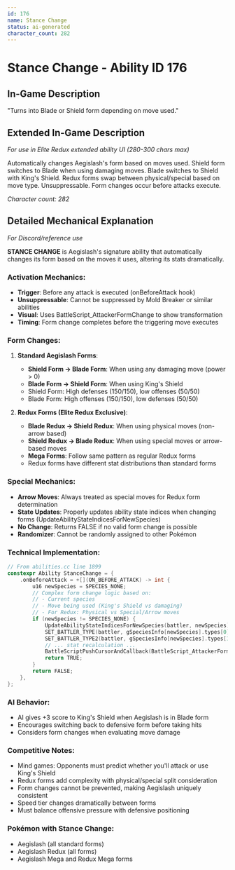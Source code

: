 ```yaml
---
id: 176
name: Stance Change
status: ai-generated
character_count: 282
---
```


# Stance Change - Ability ID 176

## In-Game Description
"Turns into Blade or Shield form depending on move used."

## Extended In-Game Description
*For use in Elite Redux extended ability UI (280-300 chars max)*

Automatically changes Aegislash's form based on moves used. Shield form switches to Blade when using damaging moves. Blade switches to Shield with King's Shield. Redux forms swap between physical/special based on move type. Unsuppressable. Form changes occur before attacks execute.

*Character count: 282*

## Detailed Mechanical Explanation
*For Discord/reference use*

**STANCE CHANGE** is Aegislash's signature ability that automatically changes its form based on the moves it uses, altering its stats dramatically.

### Activation Mechanics:
- **Trigger**: Before any attack is executed (onBeforeAttack hook)
- **Unsuppressable**: Cannot be suppressed by Mold Breaker or similar abilities
- **Visual**: Uses BattleScript_AttackerFormChange to show transformation
- **Timing**: Form change completes before the triggering move executes

### Form Changes:

1. **Standard Aegislash Forms**:
   - **Shield Form → Blade Form**: When using any damaging move (power > 0)
   - **Blade Form → Shield Form**: When using King's Shield
   - Shield Form: High defenses (150/150), low offenses (50/50)
   - Blade Form: High offenses (150/150), low defenses (50/50)

2. **Redux Forms (Elite Redux Exclusive)**:
   - **Blade Redux → Shield Redux**: When using physical moves (non-arrow based)
   - **Shield Redux → Blade Redux**: When using special moves or arrow-based moves
   - **Mega Forms**: Follow same pattern as regular Redux forms
   - Redux forms have different stat distributions than standard forms

### Special Mechanics:
- **Arrow Moves**: Always treated as special moves for Redux form determination
- **State Updates**: Properly updates ability state indices when changing forms (UpdateAbilityStateIndicesForNewSpecies)
- **No Change**: Returns FALSE if no valid form change is possible
- **Randomizer**: Cannot be randomly assigned to other Pokémon

### Technical Implementation:
```c
// From abilities.cc line 1899
constexpr Ability StanceChange = {
    .onBeforeAttack = +[](ON_BEFORE_ATTACK) -> int {
        u16 newSpecies = SPECIES_NONE;
        // Complex form change logic based on:
        // - Current species
        // - Move being used (King's Shield vs damaging)
        // - For Redux: Physical vs Special/Arrow moves
        if (newSpecies != SPECIES_NONE) {
            UpdateAbilityStateIndicesForNewSpecies(battler, newSpecies);
            SET_BATTLER_TYPE(battler, gSpeciesInfo[newSpecies].types[0]);
            SET_BATTLER_TYPE2(battler, gSpeciesInfo[newSpecies].types[1]);
            // ... stat recalculation ...
            BattleScriptPushCursorAndCallback(BattleScript_AttackerFormChange);
            return TRUE;
        }
        return FALSE;
    },
};
```

### AI Behavior:
- AI gives +3 score to King's Shield when Aegislash is in Blade form
- Encourages switching back to defensive form before taking hits
- Considers form changes when evaluating move damage

### Competitive Notes:
- Mind games: Opponents must predict whether you'll attack or use King's Shield
- Redux forms add complexity with physical/special split consideration
- Form changes cannot be prevented, making Aegislash uniquely consistent
- Speed tier changes dramatically between forms
- Must balance offensive pressure with defensive positioning

### Pokémon with Stance Change:
- Aegislash (all standard forms)
- Aegislash Redux (all forms)
- Aegislash Mega and Redux Mega forms